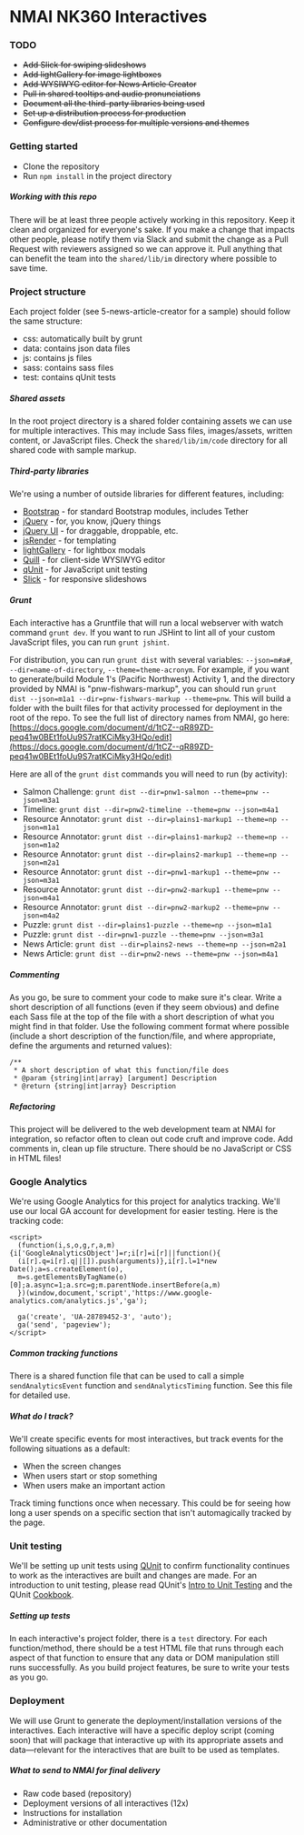 # NMAI NK360 Interactives

### TODO
* ~~Add Slick for swiping slideshows~~
* ~~Add lightGallery for image lightboxes~~
* ~~Add WYSIWYG editor for News Article Creator~~
* ~~Pull in shared tooltips and audio pronunciations~~
* ~~Document all the third-party libraries being used~~
* ~~Set up a distribution process for production~~
* ~~Configure dev/dist process for multiple versions and themes~~

### Getting started
* Clone the repository
* Run `npm install` in the project directory

##### Working with this repo
There will be at least three people actively working in this repository. Keep it clean and organized for everyone's sake. If you make a change that impacts other people, please notify them via Slack and submit the change as a Pull Request with reviewers assigned so we can approve it. Pull anything that can benefit the team into the `shared/lib/im` directory where possible to save time.


### Project structure
Each project folder (see 5-news-article-creator for a sample) should follow the same structure:
- css: automatically built by grunt
- data: contains json data files
- js: contains js files
- sass: contains sass files
- test: contains qUnit tests

##### Shared assets
In the root project directory is a shared folder containing assets we can use for multiple interactives. This may include Sass files, images/assets, written content, or JavaScript files. Check the `shared/lib/im/code` directory for all shared code with sample markup.

##### Third-party libraries
We're using a number of outside libraries for different features, including:
- [Bootstrap](https://v4-alpha.getbootstrap.com) - for standard Bootstrap modules, includes Tether
- [jQuery](http://jquery.com/) - for, you know, jQuery things
- [jQuery UI](https://jqueryui.com/) - for draggable, droppable, etc.
- [jsRender](http://www.jsviews.com/#jsrender) - for templating
- [lightGallery](http://sachinchoolur.github.io/lightGallery/) - for lightbox modals
- [Quill](https://quilljs.com) - for client-side WYSIWYG editor
- [qUnit](https://qunitjs.com) - for JavaScript unit testing
- [Slick](http://kenwheeler.github.io/slick/) - for responsive slideshows

##### Grunt
Each interactive has a Gruntfile that will run a local webserver with watch command `grunt dev`. If you want to run JSHint to lint all of your custom JavaScript files, you can run `grunt jshint`.

For distribution, you can run `grunt dist` with several variables: `--json=m#a#`, `--dir=name-of-directory`, `--theme=theme-acronym`. For example, if you want to generate/build Module 1's (Pacific Northwest) Activity 1, and the directory provided by NMAI is "pnw-fishwars-markup", you can should run `grunt dist --json=m1a1 --dir=pnw-fishwars-markup --theme=pnw`. This will build a folder with the built files for that activity processed for deployment in the root of the repo. To see the full list of directory names from NMAI, go here: [https://docs.google.com/document/d/1tCZ--qR89ZD-peq41w0BEt1foUu9S7ratKCiMky3HQo/edit](https://docs.google.com/document/d/1tCZ--qR89ZD-peq41w0BEt1foUu9S7ratKCiMky3HQo/edit)

Here are all of the `grunt dist` commands you will need to run (by activity):
- Salmon Challenge: `grunt dist --dir=pnw1-salmon --theme=pnw --json=m3a1`
- Timeline: `grunt dist --dir=pnw2-timeline --theme=pnw --json=m4a1`
- Resource Annotator: `grunt dist --dir=plains1-markup1 --theme=np --json=m1a1`
- Resource Annotator: `grunt dist --dir=plains1-markup2 --theme=np --json=m1a2`
- Resource Annotator: `grunt dist --dir=plains2-markup1 --theme=np --json=m2a1`
- Resource Annotator: `grunt dist --dir=pnw1-markup1 --theme=pnw --json=m3a1`
- Resource Annotator: `grunt dist --dir=pnw2-markup1 --theme=pnw --json=m4a1`
- Resource Annotator: `grunt dist --dir=pnw2-markup2 --theme=pnw --json=m4a2`
- Puzzle: `grunt dist --dir=plains1-puzzle --theme=np --json=m1a1`
- Puzzle: `grunt dist --dir=pnw1-puzzle --theme=pnw --json=m3a1`
- News Article: `grunt dist --dir=plains2-news --theme=np --json=m2a1`
- News Article: `grunt dist --dir=pnw2-news --theme=pnw --json=m4a1`


##### Commenting
As you go, be sure to comment your code to make sure it's clear. Write a short description of all functions (even if they seem obvious) and define each Sass file at the top of the file with a short description of what you might find in that folder. Use the following comment format where possible (include a short description of the function/file, and where appropriate, define the arguments and returned values):

```
/**
 * A short description of what this function/file does
 * @param {string|int|array} [argument] Description
 * @return {string|int|array} Description
```

##### Refactoring
This project will be delivered to the web development team at NMAI for integration, so refactor often to clean out code cruft and improve code. Add comments in, clean up file structure. There should be no JavaScript or CSS in HTML files!


### Google Analytics
We're using Google Analytics for this project for analytics tracking. We'll use our local GA account for development for easier testing. Here is the tracking code:

```
<script>
  (function(i,s,o,g,r,a,m){i['GoogleAnalyticsObject']=r;i[r]=i[r]||function(){
  (i[r].q=i[r].q||[]).push(arguments)},i[r].l=1*new Date();a=s.createElement(o),
  m=s.getElementsByTagName(o)[0];a.async=1;a.src=g;m.parentNode.insertBefore(a,m)
  })(window,document,'script','https://www.google-analytics.com/analytics.js','ga');

  ga('create', 'UA-28789452-3', 'auto');
  ga('send', 'pageview');
</script>
```

##### Common tracking functions
There is a shared function file that can be used to call a simple `sendAnalyticsEvent` function and `sendAnalyticsTiming` function. See this file for detailed use.

##### What do I track?
We'll create specific events for most interactives, but track events for the following situations as a default:
- When the screen changes
- When users start or stop something
- When users make an important action

Track timing functions once when necessary. This could be for seeing how long a user spends on a specific section that isn't automagically tracked by the page.


### Unit testing
We'll be setting up unit tests using [QUnit](http://qunitjs.com/) to confirm functionality continues to work as the interactives are built and changes are made. For an introduction to unit testing, please read QUnit's [Intro to Unit Testing](http://qunitjs.com/intro/) and the QUnit [Cookbook](http://qunitjs.com/cookbook/).

##### Setting up tests
In each interactive's project folder, there is a `test` directory. For each function/method, there should be a test HTML file that runs through each aspect of that function to ensure that any data or DOM manipulation still runs successfully. As you build project features, be sure to write your tests as you go.

### Deployment
We will use Grunt to generate the deployment/installation versions of the interactives. Each interactive will have a specific deploy script (coming soon) that will package that interactive up with its appropriate assets and data—relevant for the interactives that are built to be used as templates.

##### What to send to NMAI for final delivery
- Raw code based (repository)
- Deployment versions of all interactives (12x)
- Instructions for installation
- Administrative or other documentation
